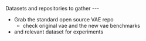 Datasets and repositories to gather ---

* Grab the standard open source VAE repo
  * check original vae and the new vae benchmarks
* and relevant dataset for experiments